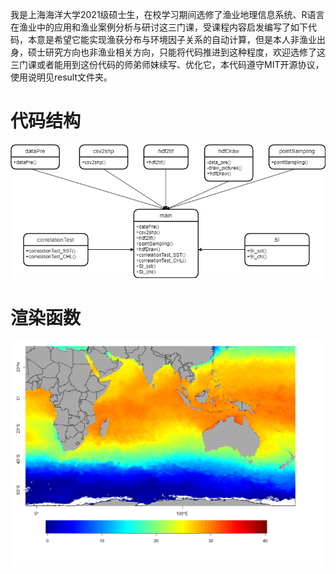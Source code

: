 我是上海海洋大学2021级硕士生，在校学习期间选修了渔业地理信息系统、R语言在渔业中的应用和渔业案例分析与研讨这三门课，受课程内容启发编写了如下代码，本意是希望它能实现渔获分布与环境因子关系的自动计算，但是本人非渔业出身，硕士研究方向也非渔业相关方向，只能将代码推进到这种程度，欢迎选修了这三门课或者能用到这份代码的师弟师妹续写、优化它，本代码遵守MIT开源协议，使用说明见result文件夹。

# 代码结构

![代码结构](./images/2.png)

# 渲染函数

![渲染函数](./images/1.png)
